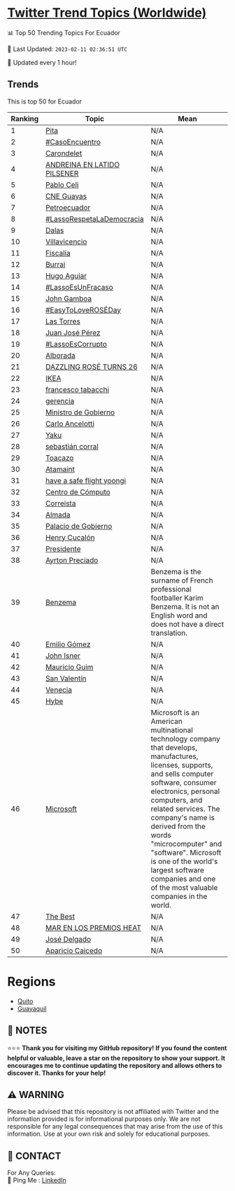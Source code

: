 [Twitter Trend Topics (Worldwide)](https://github.com/ErcinDedeoglu/Twitter-Trend-Topics)
==========


📊 Top 50 Trending Topics For Ecuador

📆 Last Updated: `2023-02-11 02:36:51 UTC`

🔧 Updated every 1 hour!


## Trends

This is top 50 for Ecuador

| Ranking | Topic | Mean |
| ------- | ------------ | ------------ |
| 1 | [Pita](http://twitter.com/search?q=Pita) | N/A |
| 2 | [#CasoEncuentro](http://twitter.com/search?q=%23CasoEncuentro) | N/A |
| 3 | [Carondelet](http://twitter.com/search?q=Carondelet) | N/A |
| 4 | [ANDREINA EN LATIDO PILSENER](http://twitter.com/search?q=ANDREINA+EN+LATIDO+PILSENER) | N/A |
| 5 | [Pablo Celi](http://twitter.com/search?q=Pablo+Celi) | N/A |
| 6 | [CNE Guayas](http://twitter.com/search?q=CNE+Guayas) | N/A |
| 7 | [Petroecuador](http://twitter.com/search?q=Petroecuador) | N/A |
| 8 | [#LassoRespetaLaDemocracia](http://twitter.com/search?q=%23LassoRespetaLaDemocracia) | N/A |
| 9 | [Dalas](http://twitter.com/search?q=Dalas) | N/A |
| 10 | [Villavicencio](http://twitter.com/search?q=Villavicencio) | N/A |
| 11 | [Fiscalía](http://twitter.com/search?q=Fiscal%c3%ada) | N/A |
| 12 | [Burrai](http://twitter.com/search?q=Burrai) | N/A |
| 13 | [Hugo Aguiar](http://twitter.com/search?q=Hugo+Aguiar) | N/A |
| 14 | [#LassoEsUnFracaso](http://twitter.com/search?q=%23LassoEsUnFracaso) | N/A |
| 15 | [John Gamboa](http://twitter.com/search?q=John+Gamboa) | N/A |
| 16 | [#EasyToLoveROSÉDay](http://twitter.com/search?q=%23EasyToLoveROS%c3%89Day) | N/A |
| 17 | [Las Torres](http://twitter.com/search?q=Las+Torres) | N/A |
| 18 | [Juan José Pérez](http://twitter.com/search?q=Juan+Jos%c3%a9+P%c3%a9rez) | N/A |
| 19 | [#LassoEsCorrupto](http://twitter.com/search?q=%23LassoEsCorrupto) | N/A |
| 20 | [Alborada](http://twitter.com/search?q=Alborada) | N/A |
| 21 | [DAZZLING ROSÉ TURNS 26](http://twitter.com/search?q=DAZZLING+ROS%c3%89+TURNS+26) | N/A |
| 22 | [IKEA](http://twitter.com/search?q=IKEA) | N/A |
| 23 | [francesco tabacchi](http://twitter.com/search?q=francesco+tabacchi) | N/A |
| 24 | [gerencia](http://twitter.com/search?q=gerencia) | N/A |
| 25 | [Ministro de Gobierno](http://twitter.com/search?q=Ministro+de+Gobierno) | N/A |
| 26 | [Carlo Ancelotti](http://twitter.com/search?q=Carlo+Ancelotti) | N/A |
| 27 | [Yaku](http://twitter.com/search?q=Yaku) | N/A |
| 28 | [sebastián corral](http://twitter.com/search?q=sebasti%c3%a1n+corral) | N/A |
| 29 | [Toacazo](http://twitter.com/search?q=Toacazo) | N/A |
| 30 | [Atamaint](http://twitter.com/search?q=Atamaint) | N/A |
| 31 | [have a safe flight yoongi](http://twitter.com/search?q=have+a+safe+flight+yoongi) | N/A |
| 32 | [Centro de Cómputo](http://twitter.com/search?q=Centro+de+C%c3%b3mputo) | N/A |
| 33 | [Correista](http://twitter.com/search?q=Correista) | N/A |
| 34 | [Almada](http://twitter.com/search?q=Almada) | N/A |
| 35 | [Palacio de Gobierno](http://twitter.com/search?q=Palacio+de+Gobierno) | N/A |
| 36 | [Henry Cucalón](http://twitter.com/search?q=Henry+Cucal%c3%b3n) | N/A |
| 37 | [Presidente](http://twitter.com/search?q=Presidente) | N/A |
| 38 | [Ayrton Preciado](http://twitter.com/search?q=Ayrton+Preciado) | N/A |
| 39 | [Benzema](http://twitter.com/search?q=Benzema) | Benzema is the surname of French professional footballer Karim Benzema. It is not an English word and does not have a direct translation. |
| 40 | [Emilio Gómez](http://twitter.com/search?q=Emilio+G%c3%b3mez) | N/A |
| 41 | [John Isner](http://twitter.com/search?q=John+Isner) | N/A |
| 42 | [Mauricio Guim](http://twitter.com/search?q=Mauricio+Guim) | N/A |
| 43 | [San Valentín](http://twitter.com/search?q=San+Valent%c3%adn) | N/A |
| 44 | [Venecia](http://twitter.com/search?q=Venecia) | N/A |
| 45 | [Hybe](http://twitter.com/search?q=Hybe) | N/A |
| 46 | [Microsoft](http://twitter.com/search?q=Microsoft) | Microsoft is an American multinational technology company that develops, manufactures, licenses, supports, and sells computer software, consumer electronics, personal computers, and related services. The company's name is derived from the words "microcomputer" and "software". Microsoft is one of the world's largest software companies and one of the most valuable companies in the world. |
| 47 | [The Best](http://twitter.com/search?q=The+Best) | N/A |
| 48 | [MAR EN LOS PREMIOS HEAT](http://twitter.com/search?q=MAR+EN+LOS+PREMIOS+HEAT) | N/A |
| 49 | [José Delgado](http://twitter.com/search?q=Jos%c3%a9+Delgado) | N/A |
| 50 | [Aparicio Caicedo](http://twitter.com/search?q=Aparicio+Caicedo) | N/A |



# Regions

* [Quito](</Ecuador/Quito.md>)
* [Guayaquil](</Ecuador/Guayaquil.md>)



## 📝 NOTES

⭐⭐⭐ **Thank you for visiting my GitHub repository! If you found the content helpful or valuable, leave a star on the repository to show your support. It encourages me to continue updating the repository and allows others to discover it. Thanks for your help!**


## ⚠️ WARNING

Please be advised that this repository is not affiliated with Twitter and the information provided is for informational purposes only. We are not responsible for any legal consequences that may arise from the use of this information. Use at your own risk and solely for educational purposes.


## 📨 CONTACT

 For Any Queries:  
            🏓 Ping Me : [LinkedIn](https://www.linkedin.com/in/ercindedeoglu/)
